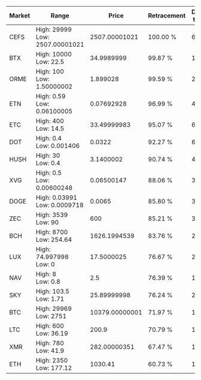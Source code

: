 | Market | Range | Price| Retracement | Doubles to 50% |
| --- | --- | --- | --- | --- |
| CEFS | High: 29999<br />Low: 2507.00001021 | 2507.00001021 | 100.00 % | 6.48 |
| BTX | High: 10000<br />Low: 22.5 | 34.9989999 | 99.87 % | 143.18 |
| ORME | High: 100<br />Low: 1.50000002 | 1.899028 | 99.59 % | 26.72 |
| ETN | High: 0.59<br />Low: 0.06100005 | 0.07692928 | 96.99 % | 4.23 |
| ETC | High: 400<br />Low: 14.5 | 33.49999983 | 95.07 % | 6.19 |
| DOT | High: 0.4<br />Low: 0.001406 | 0.0322 | 92.27 % | 6.23 |
| HUSH | High: 30<br />Low: 0.4 | 3.1400002 | 90.74 % | 4.84 |
| XVG | High: 0.5<br />Low: 0.00600248 | 0.06500147 | 88.06 % | 3.89 |
| DOGE | High: 0.03991<br />Low: 0.0009718 | 0.0065 | 85.80 % | 3.14 |
| ZEC | High: 3539<br />Low: 90 | 600 | 85.21 % | 3.02 |
| BCH | High: 8700<br />Low: 254.64 | 1626.1994539 | 83.76 % | 2.75 |
| LUX | High: 74.997998<br />Low: 0 | 17.5000025 | 76.67 % | 2.14 |
| NAV | High: 8<br />Low: 0.8 | 2.5 | 76.39 % | 1.76 |
| SKY | High: 103.5<br />Low: 1.71 | 25.89999998 | 76.24 % | 2.03 |
| BTC | High: 29969<br />Low: 2751 | 10379.00000001 | 71.97 % | 1.58 |
| LTC | High: 600<br />Low: 36.19 | 200.9 | 70.79 % | 1.58 |
| XMR | High: 780<br />Low: 41.9 | 282.00000351 | 67.47 % | 1.46 |
| ETH | High: 2350<br />Low: 177.12 | 1030.41 | 60.73 % | 1.23 |
